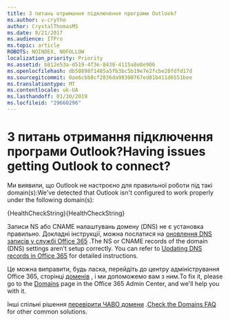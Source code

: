 ```yaml
---
title: З питань отримання підключення програми Outlook?
ms.author: v-crytho
author: CrystalThomasMS
ms.date: 8/21/2017
ms.audience: ITPro
ms.topic: article
ROBOTS: NOINDEX, NOFOLLOW
localization_priority: Priority
ms.assetid: b812e53a-d519-4f3e-8438-4115a8e8e906
ms.openlocfilehash: db50898f1485a5fb3bc5b19e7e2fcbe20fdfd17d
ms.sourcegitcommit: 0ae6cbb8cf2836da98300767ed81b411d6551bee
ms.translationtype: MT
ms.contentlocale: uk-UA
ms.lasthandoff: 01/30/2019
ms.locfileid: "29660296"
---
```

# <a name="having-issues-getting-outlook-to-connect"></a><span data-ttu-id="8d4c3-102">З питань отримання підключення програми Outlook?</span><span class="sxs-lookup"><span data-stu-id="8d4c3-102">Having issues getting Outlook to connect?</span></span>

<span data-ttu-id="8d4c3-103">Ми виявили, що Outlook не настроєно для правильної роботи під такі domain(s):</span><span class="sxs-lookup"><span data-stu-id="8d4c3-103">We've detected that Outlook isn't configured to work properly under the following domain(s):</span></span>
  
<span data-ttu-id="8d4c3-104">{HealthCheckString}</span><span class="sxs-lookup"><span data-stu-id="8d4c3-104">{HealthCheckString}</span></span>
  
<span data-ttu-id="8d4c3-p101">Записи NS або CNAME налаштувань домену (DNS) не є установка правильно. Докладні інструкції, можна послатися на [оновлення DNS записів у службі Office 365](https://support.office.com/article/https://support.office.com/article/Create-DNS-records-for-Office-365-when-you-manage-your-DNS-records-B0F3FDCA-8A80-4E8E-9EF3-61E8A2A9AB23.aspx) .</span><span class="sxs-lookup"><span data-stu-id="8d4c3-p101">The NS or CNAME records of the domain (DNS) settings aren't setup correctly. You can refer to [Updating DNS records in Office 365](https://support.office.com/article/https://support.office.com/article/Create-DNS-records-for-Office-365-when-you-manage-your-DNS-records-B0F3FDCA-8A80-4E8E-9EF3-61E8A2A9AB23.aspx) for detailed instructions.</span></span> 
  
<span data-ttu-id="8d4c3-107">Це можна виправити, будь ласка, перейдіть до центру адміністрування Office 365, сторінці [доменів](https://support.office.com/article/https://portal.office.com/adminportal/home.aspx#/Domains) , і ми допоможемо вам з ним.</span><span class="sxs-lookup"><span data-stu-id="8d4c3-107">To fix it, please go to the [Domains](https://support.office.com/article/https://portal.office.com/adminportal/home.aspx#/Domains) page in the Office 365 Admin Center, and we'll help you with it.</span></span> 
  
<span data-ttu-id="8d4c3-108">Інші спільні рішення [перевірити ЧАВО домени](https://support.office.com/article/https://support.office.com/article/7b7b075d-79f9-4e37-8a9e-fb60c1d95166.aspx) .</span><span class="sxs-lookup"><span data-stu-id="8d4c3-108">[Check the Domains FAQ](https://support.office.com/article/https://support.office.com/article/7b7b075d-79f9-4e37-8a9e-fb60c1d95166.aspx) for other common solutions.</span></span> 
  

